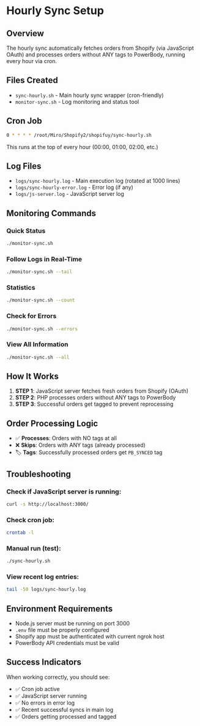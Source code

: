 # Hourly Sync Setup

## Overview
The hourly sync automatically fetches orders from Shopify (via JavaScript OAuth) and processes orders without ANY tags to PowerBody, running every hour via cron.

## Files Created
- `sync-hourly.sh` - Main hourly sync wrapper (cron-friendly)
- `monitor-sync.sh` - Log monitoring and status tool

## Cron Job
```bash
0 * * * * /root/Miro/Shopify2/shopifuy/sync-hourly.sh
```
This runs at the top of every hour (00:00, 01:00, 02:00, etc.)

## Log Files
- `logs/sync-hourly.log` - Main execution log (rotated at 1000 lines)
- `logs/sync-hourly-error.log` - Error log (if any)
- `logs/js-server.log` - JavaScript server log

## Monitoring Commands

### Quick Status
```bash
./monitor-sync.sh
```

### Follow Logs in Real-Time
```bash
./monitor-sync.sh --tail
```

### Statistics
```bash
./monitor-sync.sh --count
```

### Check for Errors
```bash
./monitor-sync.sh --errors
```

### View All Information
```bash
./monitor-sync.sh --all
```

## How It Works

1. **STEP 1**: JavaScript server fetches fresh orders from Shopify (OAuth)
2. **STEP 2**: PHP processes orders without ANY tags to PowerBody
3. **STEP 3**: Successful orders get tagged to prevent reprocessing

## Order Processing Logic

- ✅ **Processes**: Orders with NO tags at all
- ❌ **Skips**: Orders with ANY tags (already processed)
- 🏷️ **Tags**: Successfully processed orders get `PB_SYNCED` tag

## Troubleshooting

### Check if JavaScript server is running:
```bash
curl -s http://localhost:3000/
```

### Check cron job:
```bash
crontab -l
```

### Manual run (test):
```bash
./sync-hourly.sh
```

### View recent log entries:
```bash
tail -50 logs/sync-hourly.log
```

## Environment Requirements

- Node.js server must be running on port 3000
- `.env` file must be properly configured
- Shopify app must be authenticated with current ngrok host
- PowerBody API credentials must be valid

## Success Indicators

When working correctly, you should see:
- ✅ Cron job active
- ✅ JavaScript server running
- ✅ No errors in error log
- ✅ Recent successful syncs in main log
- ✅ Orders getting processed and tagged 